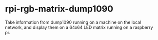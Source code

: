 # rpi-rgb-matrix-dump1090

Take information from dump1090 running on a machine on the local network, and display them on a 64x64 LED matrix running on a raspberry pi. 
